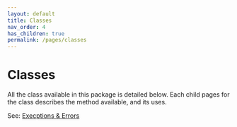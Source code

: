 ```yaml
---
layout: default
title: Classes
nav_order: 4
has_children: true
permalink: /pages/classes
---
```


# Classes

All the class available in this package is detailed below. Each child pages for the class describes the method available, and its uses.



See: [Execptions & Errors](pages/error&exception)